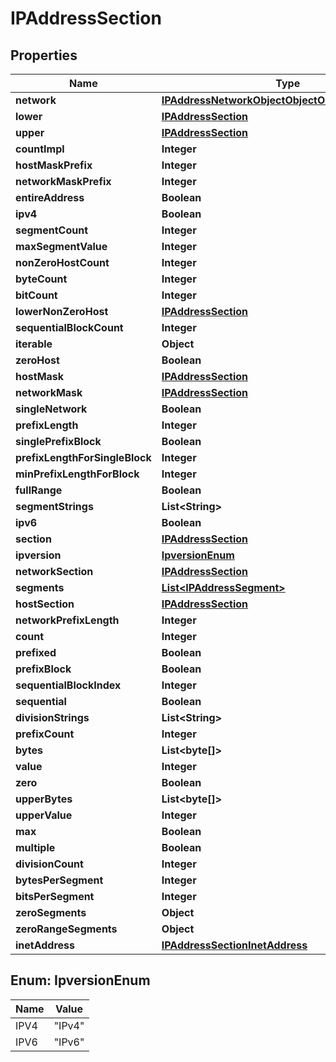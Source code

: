 

# IPAddressSection


## Properties

| Name | Type | Description | Notes |
|------------ | ------------- | ------------- | -------------|
|**network** | [**IPAddressNetworkObjectObjectObjectObjectObject**](IPAddressNetworkObjectObjectObjectObjectObject.md) |  |  [optional] |
|**lower** | [**IPAddressSection**](IPAddressSection.md) |  |  [optional] |
|**upper** | [**IPAddressSection**](IPAddressSection.md) |  |  [optional] |
|**countImpl** | **Integer** |  |  [optional] |
|**hostMaskPrefix** | **Integer** |  |  [optional] |
|**networkMaskPrefix** | **Integer** |  |  [optional] |
|**entireAddress** | **Boolean** |  |  [optional] |
|**ipv4** | **Boolean** |  |  [optional] |
|**segmentCount** | **Integer** |  |  [optional] |
|**maxSegmentValue** | **Integer** |  |  [optional] |
|**nonZeroHostCount** | **Integer** |  |  [optional] |
|**byteCount** | **Integer** |  |  [optional] |
|**bitCount** | **Integer** |  |  [optional] |
|**lowerNonZeroHost** | [**IPAddressSection**](IPAddressSection.md) |  |  [optional] |
|**sequentialBlockCount** | **Integer** |  |  [optional] |
|**iterable** | **Object** |  |  [optional] |
|**zeroHost** | **Boolean** |  |  [optional] |
|**hostMask** | [**IPAddressSection**](IPAddressSection.md) |  |  [optional] |
|**networkMask** | [**IPAddressSection**](IPAddressSection.md) |  |  [optional] |
|**singleNetwork** | **Boolean** |  |  [optional] |
|**prefixLength** | **Integer** |  |  [optional] |
|**singlePrefixBlock** | **Boolean** |  |  [optional] |
|**prefixLengthForSingleBlock** | **Integer** |  |  [optional] |
|**minPrefixLengthForBlock** | **Integer** |  |  [optional] |
|**fullRange** | **Boolean** |  |  [optional] |
|**segmentStrings** | **List&lt;String&gt;** |  |  [optional] |
|**ipv6** | **Boolean** |  |  [optional] |
|**section** | [**IPAddressSection**](IPAddressSection.md) |  |  [optional] |
|**ipversion** | [**IpversionEnum**](#IpversionEnum) |  |  [optional] |
|**networkSection** | [**IPAddressSection**](IPAddressSection.md) |  |  [optional] |
|**segments** | [**List&lt;IPAddressSegment&gt;**](IPAddressSegment.md) |  |  [optional] |
|**hostSection** | [**IPAddressSection**](IPAddressSection.md) |  |  [optional] |
|**networkPrefixLength** | **Integer** |  |  [optional] |
|**count** | **Integer** |  |  [optional] |
|**prefixed** | **Boolean** |  |  [optional] |
|**prefixBlock** | **Boolean** |  |  [optional] |
|**sequentialBlockIndex** | **Integer** |  |  [optional] |
|**sequential** | **Boolean** |  |  [optional] |
|**divisionStrings** | **List&lt;String&gt;** |  |  [optional] |
|**prefixCount** | **Integer** |  |  [optional] |
|**bytes** | **List&lt;byte[]&gt;** |  |  [optional] |
|**value** | **Integer** |  |  [optional] |
|**zero** | **Boolean** |  |  [optional] |
|**upperBytes** | **List&lt;byte[]&gt;** |  |  [optional] |
|**upperValue** | **Integer** |  |  [optional] |
|**max** | **Boolean** |  |  [optional] |
|**multiple** | **Boolean** |  |  [optional] |
|**divisionCount** | **Integer** |  |  [optional] |
|**bytesPerSegment** | **Integer** |  |  [optional] |
|**bitsPerSegment** | **Integer** |  |  [optional] |
|**zeroSegments** | **Object** |  |  [optional] |
|**zeroRangeSegments** | **Object** |  |  [optional] |
|**inetAddress** | [**IPAddressSectionInetAddress**](IPAddressSectionInetAddress.md) |  |  [optional] |



## Enum: IpversionEnum

| Name | Value |
|---- | -----|
| IPV4 | &quot;IPv4&quot; |
| IPV6 | &quot;IPv6&quot; |



